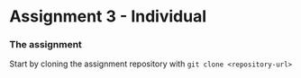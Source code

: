 # Assignment 3 - Individual

### The assignment
Start by cloning the assignment repository with `git clone <repository-url>`
